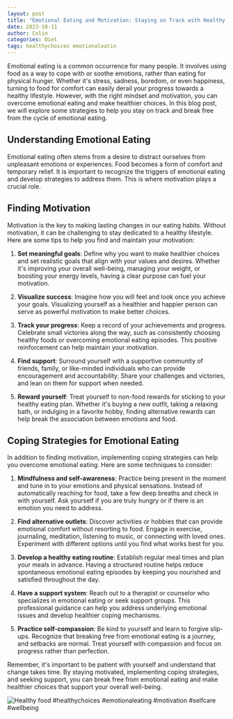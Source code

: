 ```yaml
---
layout: post
title: "Emotional Eating and Motivation: Staying on Track with Healthy Choices"
date: 2023-10-11
author: Colin
categories: Diet
tags: healthychoices emotionaleatin
---
```


Emotional eating is a common occurrence for many people. It involves using food as a way to cope with or soothe emotions, rather than eating for physical hunger. Whether it's stress, sadness, boredom, or even happiness, turning to food for comfort can easily derail your progress towards a healthy lifestyle. However, with the right mindset and motivation, you can overcome emotional eating and make healthier choices. In this blog post, we will explore some strategies to help you stay on track and break free from the cycle of emotional eating.

## Understanding Emotional Eating

Emotional eating often stems from a desire to distract ourselves from unpleasant emotions or experiences. Food becomes a form of comfort and temporary relief. It is important to recognize the triggers of emotional eating and develop strategies to address them. This is where motivation plays a crucial role.

## Finding Motivation

Motivation is the key to making lasting changes in our eating habits. Without motivation, it can be challenging to stay dedicated to a healthy lifestyle. Here are some tips to help you find and maintain your motivation:

1. **Set meaningful goals**: Define why you want to make healthier choices and set realistic goals that align with your values and desires. Whether it's improving your overall well-being, managing your weight, or boosting your energy levels, having a clear purpose can fuel your motivation.

2. **Visualize success**: Imagine how you will feel and look once you achieve your goals. Visualizing yourself as a healthier and happier person can serve as powerful motivation to make better choices.

3. **Track your progress**: Keep a record of your achievements and progress. Celebrate small victories along the way, such as consistently choosing healthy foods or overcoming emotional eating episodes. This positive reinforcement can help maintain your motivation.

4. **Find support**: Surround yourself with a supportive community of friends, family, or like-minded individuals who can provide encouragement and accountability. Share your challenges and victories, and lean on them for support when needed.

5. **Reward yourself**: Treat yourself to non-food rewards for sticking to your healthy eating plan. Whether it's buying a new outfit, taking a relaxing bath, or indulging in a favorite hobby, finding alternative rewards can help break the association between emotions and food.

## Coping Strategies for Emotional Eating

In addition to finding motivation, implementing coping strategies can help you overcome emotional eating. Here are some techniques to consider:

1. **Mindfulness and self-awareness**: Practice being present in the moment and tune in to your emotions and physical sensations. Instead of automatically reaching for food, take a few deep breaths and check in with yourself. Ask yourself if you are truly hungry or if there is an emotion you need to address.

2. **Find alternative outlets**: Discover activities or hobbies that can provide emotional comfort without resorting to food. Engage in exercise, journaling, meditation, listening to music, or connecting with loved ones. Experiment with different options until you find what works best for you.

3. **Develop a healthy eating routine**: Establish regular meal times and plan your meals in advance. Having a structured routine helps reduce spontaneous emotional eating episodes by keeping you nourished and satisfied throughout the day.

4. **Have a support system**: Reach out to a therapist or counselor who specializes in emotional eating or seek support groups. This professional guidance can help you address underlying emotional issues and develop healthier coping mechanisms.

5. **Practice self-compassion**: Be kind to yourself and learn to forgive slip-ups. Recognize that breaking free from emotional eating is a journey, and setbacks are normal. Treat yourself with compassion and focus on progress rather than perfection.

Remember, it's important to be patient with yourself and understand that change takes time. By staying motivated, implementing coping strategies, and seeking support, you can break free from emotional eating and make healthier choices that support your overall well-being.

![Healthy food](https://source.unsplash.com/1600x900/?healthy-eating) #healthychoices #emotionaleating #motivation #selfcare #wellbeing